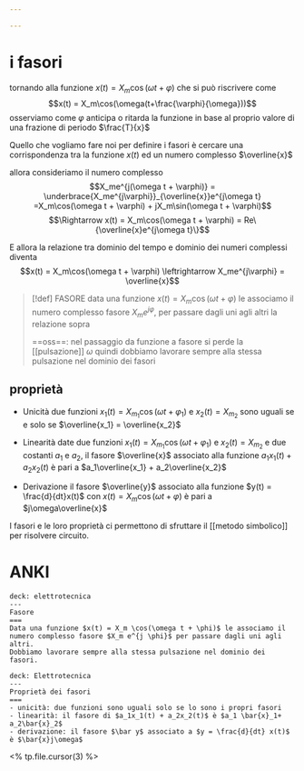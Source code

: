 ```yaml
---

---
```

# i fasori
tornando alla funzione $x(t) = X_m\cos(\omega t + \varphi)$ che si può riscrivere come $$x(t) = X_m\cos(\omega(t+\frac{\varphi}{\omega}))$$
osserviamo come $\varphi$ anticipa o ritarda la funzione in base al proprio valore di una frazione di periodo $\frac{T}{x}$

Quello che vogliamo fare noi per definire i fasori è cercare una corrispondenza tra la funzione $x(t)$ ed un numero complesso $\overline{x}$

allora consideriamo il numero complesso
$$X_me^{j(\omega t + \varphi)} = \underbrace{X_me^{j\varphi}}_{\overline{x}}e^{j\omega t} =X_m\cos(\omega t + \varphi) + jX_m\sin(\omega t + \varphi)$$
$$\Rightarrow x(t) = X_m\cos(\omega t + \varphi) = Re\{\overline{x}e^{j\omega t}\}$$

E allora la relazione tra dominio del tempo e dominio dei numeri complessi diventa
$$x(t) = X_m\cos(\omega t + \varphi) \leftrightarrow X_me^{j\varphi} = \overline{x}$$

>[!def] FASORE
>data una funzione $x(t) = X_m\cos(\omega t + \varphi)$ le associamo il numero complesso fasore $X_me^{j \varphi}$, per passare dagli uni agli altri la relazione sopra
>
>==oss==: nel passaggio da funzione a fasore si perde la [[pulsazione]] $\omega$ quindi dobbiamo lavorare sempre alla stessa pulsazione nel dominio dei fasori

## proprietà
* Unicità
	due funzioni $x_1(t) = X_{m_1}\cos(\omega t  + \varphi_1)$ e $x_2(t) = X_{m_2}$ sono uguali se e solo se $\overline{x_1} = \overline{x_2}$
	

* Linearità
	date due funzioni  $x_1(t) = X_{m_1}\cos(\omega t  + \varphi_1)$ e $x_2(t) = X_{m_2}$ e due costanti $a_1$ e $a_2$, il fasore $\overline{x}$ associato alla funzione $a_1x_1(t) + a_2x_2(t)$ è pari a $a_1\overline{x_1} + a_2\overline{x_2}$
	

* Derivazione
	il fasore $\overline{y}$ associato alla funzione $y(t) = \frac{d}{dt}x(t)$ con $x(t) = X_m\cos(\omega t + \varphi)$ è pari a $j\omega\overline{x}$


I fasori e le loro proprietà ci permettono di sfruttare il [[metodo simbolico]] per risolvere circuito.

# ANKI

```anki
deck: elettrotecnica
---
Fasore
===
Data una funzione $x(t) = X_m \cos(\omega t + \phi)$ le associamo il numero complesso fasore $X_m e^{j \phi}$ per passare dagli uni agli altri.
Dobbiamo lavorare sempre alla stessa pulsazione nel dominio dei fasori.
```


```anki
deck: Elettrotecnica
---
Proprietà dei fasori
===
- unicità: due funzioni sono uguali solo se lo sono i propri fasori
- linearità: il fasore di $a_1x_1(t) + a_2x_2(t)$ è $a_1 \bar{x}_1+ a_2\bar{x}_2$
- derivazione: il fasore $\bar y$ associato a $y = \frac{d}{dt} x(t)$ è $\bar{x}j\omega$
```
<% tp.file.cursor(3) %>